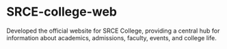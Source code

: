 # SRCE-college-web
Developed the official website for SRCE College, providing a central hub for information about academics, admissions, faculty, events, and college life.
